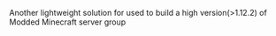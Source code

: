 Another lightweight solution for used to build a high version(>1.12.2) of Modded Minecraft server group
